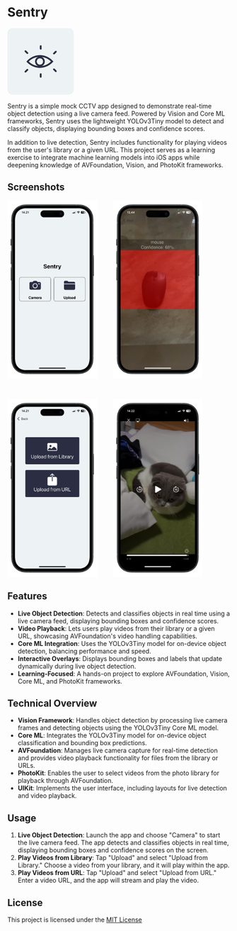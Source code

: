 # Sentry

<p align="left">
  <img src="https://github.com/jonathanvieri/Sentry/blob/main/images/applogo.png" width="150" height="150" >
</p>

<p>
  Sentry is a simple mock CCTV app designed to demonstrate real-time object detection using a live camera feed. Powered by Vision and Core ML frameworks, Sentry uses the lightweight YOLOv3Tiny model to detect and classify objects, displaying bounding boxes and confidence scores.
</p>

<p>
  In addition to live detection, Sentry includes functionality for playing videos from the user's library or a given URL. This project serves as a learning exercise to integrate machine learning models into iOS apps while deepening knowledge of AVFoundation, Vision, and PhotoKit frameworks.
</p>

## Screenshots
<p align="left">
  <img src="https://github.com/jonathanvieri/Sentry/blob/main/images/home-screen.png" height="400">
  &emsp;&emsp;
  <img src="https://github.com/jonathanvieri/Sentry/blob/main/images/live-camera-screen.png" height="400">
</p>
<br>
<p align="left">
  <img src="https://github.com/jonathanvieri/Sentry/blob/main/images/upload-screen.png" height="400">
  &emsp;&emsp;
  <img src="https://github.com/jonathanvieri/Sentry/blob/main/images/video-player-screen.png" height="400">
</p>

## Features
- **Live Object Detection**: Detects and classifies objects in real time using a live camera feed, displaying bounding boxes and confidence scores.
- **Video Playback**: Lets users play videos from their library or a given URL, showcasing AVFoundation's video handling capabilities.
- **Core ML Integration**: Uses the YOLOv3Tiny model for on-device object detection, balancing performance and speed.
- **Interactive Overlays**: Displays bounding boxes and labels that update dynamically during live object detection.
- **Learning-Focused**: A hands-on project to explore AVFoundation, Vision, Core ML, and PhotoKit frameworks.

## Technical Overview
- **Vision Framework**: Handles object detection by processing live camera frames and detecting objects using the YOLOv3Tiny Core ML model.
- **Core ML**: Integrates the YOLOv3Tiny model for on-device object classification and bounding box predictions.
- **AVFoundation**: Manages live camera capture for real-time detection and provides video playback functionality for files from the library or URLs.
- **PhotoKit**: Enables the user to select videos from the photo library for playback through AVFoundation.
- **UIKit**: Implements the user interface, including layouts for live detection and video playback.

## Usage
1. **Live Object Detection**: Launch the app and choose "Camera" to start the live camera feed. The app detects and classifies objects in real time, displaying bounding boxes and confidence scores on the screen.
2. **Play Videos from Library**: Tap "Upload" and select "Upload from Library." Choose a video from your library, and it will play within the app.
3. **Play Videos from URL**: Tap "Upload" and select "Upload from URL." Enter a video URL, and the app will stream and play the video.

## License
This project is licensed under the [MIT License](https://github.com/jonathanvieri/Sentry/blob/main/LICENSE)

